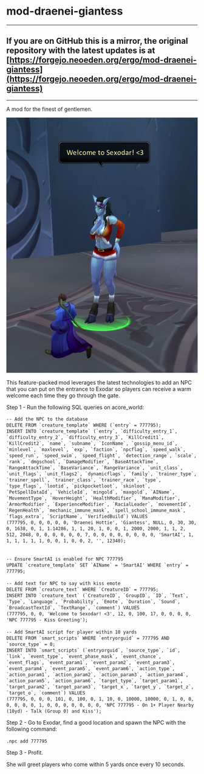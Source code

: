 # mod-draenei-giantess

---
## If you are on GitHub this is a mirror, the original repository with the latest updates is at [https://forgejo.neoeden.org/ergo/mod-draenei-giantess](https://forgejo.neoeden.org/ergo/mod-draenei-giantess)
---

A mod for the finest of gentlemen.

![Draenei Giantess Image](/draenei-giantess.png)

This feature-packed mod leverages the latest technologies to add an NPC that you can put on the entrance to Exodar so players can receive a warm welcome each time they go through the gate.

Step 1 - Run the following SQL queries on acore_world:

```
-- Add the NPC to the database
DELETE FROM `creature_template` WHERE (`entry` = 777795);
INSERT INTO `creature_template` (`entry`, `difficulty_entry_1`, `difficulty_entry_2`, `difficulty_entry_3`, `KillCredit1`, `KillCredit2`, `name`, `subname`, `IconName`, `gossip_menu_id`, `minlevel`, `maxlevel`, `exp`, `faction`, `npcflag`, `speed_walk`, `speed_run`, `speed_swim`, `speed_flight`, `detection_range`, `scale`, `rank`, `dmgschool`, `DamageModifier`, `BaseAttackTime`, `RangeAttackTime`, `BaseVariance`, `RangeVariance`, `unit_class`, `unit_flags`, `unit_flags2`, `dynamicflags`, `family`, `trainer_type`, `trainer_spell`, `trainer_class`, `trainer_race`, `type`, `type_flags`, `lootid`, `pickpocketloot`, `skinloot`, `PetSpellDataId`, `VehicleId`, `mingold`, `maxgold`, `AIName`, `MovementType`, `HoverHeight`, `HealthModifier`, `ManaModifier`, `ArmorModifier`, `ExperienceModifier`, `RacialLeader`, `movementId`, `RegenHealth`, `mechanic_immune_mask`, `spell_school_immune_mask`, `flags_extra`, `ScriptName`, `VerifiedBuild`) VALUES
(777795, 0, 0, 0, 0, 0, 'Draenei Hottie', 'Giantess', NULL, 0, 30, 30, 0, 1638, 0, 1, 1.14286, 1, 1, 20, 1, 0, 0, 1, 2000, 2000, 1, 1, 2, 512, 2048, 0, 0, 0, 0, 0, 0, 7, 0, 0, 0, 0, 0, 0, 0, 0, 'SmartAI', 1, 1, 1, 1, 1, 1, 0, 0, 1, 0, 0, 2, '', 12340);


-- Ensure SmartAI is enabled for NPC 777795
UPDATE `creature_template` SET `AIName` = 'SmartAI' WHERE `entry` = 777795;

-- Add text for NPC to say with kiss emote
DELETE FROM `creature_text` WHERE `CreatureID` = 777795;
INSERT INTO `creature_text` (`CreatureID`, `GroupID`, `ID`, `Text`, `Type`, `Language`, `Probability`, `Emote`, `Duration`, `Sound`, `BroadcastTextId`, `TextRange`, `comment`) VALUES
(777795, 0, 0, 'Welcome to Sexodar! <3', 12, 0, 100, 17, 0, 0, 0, 0, 'NPC 777795 - Kiss Greeting');

-- Add SmartAI script for player within 10 yards
DELETE FROM `smart_scripts` WHERE `entryorguid` = 777795 AND `source_type` = 0;
INSERT INTO `smart_scripts` (`entryorguid`, `source_type`, `id`, `link`, `event_type`, `event_phase_mask`, `event_chance`, `event_flags`, `event_param1`, `event_param2`, `event_param3`, `event_param4`, `event_param5`, `event_param6`, `action_type`, `action_param1`, `action_param2`, `action_param3`, `action_param4`, `action_param5`, `action_param6`, `target_type`, `target_param1`, `target_param2`, `target_param3`, `target_x`, `target_y`, `target_z`, `target_o`, `comment`) VALUES
(777795, 0, 0, 0, 101, 0, 100, 0, 1, 10, 0, 10000, 10000, 0, 1, 0, 0, 0, 0, 0, 0, 1, 0, 0, 0, 0, 0, 0, 0, 'NPC 777795 - On 1+ Player Nearby (10yd) - Talk (Group 0) and Kiss');
```

Step 2 - Go to Exodar, find a good location and spawn the NPC with the following command:

``.npc add 777795``

Step 3 - Profit.

She will greet players who come within 5 yards once every 10 seconds.